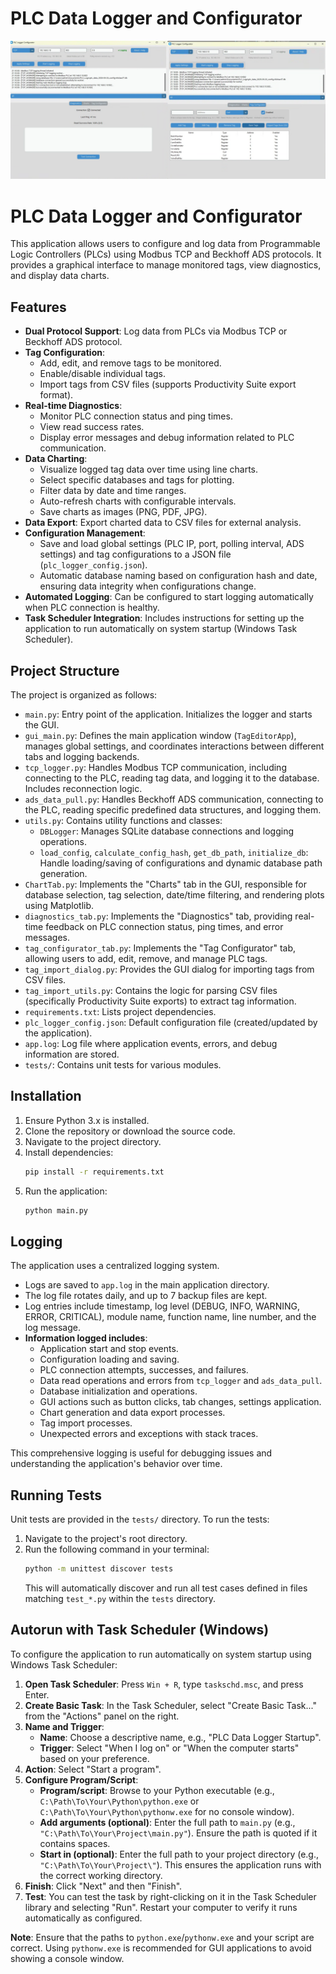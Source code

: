 # PLC Data Logger and Configurator

![App Screenshot](GUI-Logger.png)
# PLC Data Logger and Configurator

This application allows users to configure and log data from Programmable Logic Controllers (PLCs) using Modbus TCP and Beckhoff ADS protocols. It provides a graphical interface to manage monitored tags, view diagnostics, and display data charts.

## Features

*   **Dual Protocol Support**: Log data from PLCs via Modbus TCP or Beckhoff ADS protocol.
*   **Tag Configuration**:
    *   Add, edit, and remove tags to be monitored.
    *   Enable/disable individual tags.
    *   Import tags from CSV files (supports Productivity Suite export format).
*   **Real-time Diagnostics**:
    *   Monitor PLC connection status and ping times.
    *   View read success rates.
    *   Display error messages and debug information related to PLC communication.
*   **Data Charting**:
    *   Visualize logged tag data over time using line charts.
    *   Select specific databases and tags for plotting.
    *   Filter data by date and time ranges.
    *   Auto-refresh charts with configurable intervals.
    *   Save charts as images (PNG, PDF, JPG).
*   **Data Export**: Export charted data to CSV files for external analysis.
*   **Configuration Management**:
    *   Save and load global settings (PLC IP, port, polling interval, ADS settings) and tag configurations to a JSON file (`plc_logger_config.json`).
    *   Automatic database naming based on configuration hash and date, ensuring data integrity when configurations change.
*   **Automated Logging**: Can be configured to start logging automatically when PLC connection is healthy.
*   **Task Scheduler Integration**: Includes instructions for setting up the application to run automatically on system startup (Windows Task Scheduler).

## Project Structure

The project is organized as follows:

*   `main.py`: Entry point of the application. Initializes the logger and starts the GUI.
*   `gui_main.py`: Defines the main application window (`TagEditorApp`), manages global settings, and coordinates interactions between different tabs and logging backends.
*   `tcp_logger.py`: Handles Modbus TCP communication, including connecting to the PLC, reading tag data, and logging it to the database. Includes reconnection logic.
*   `ads_data_pull.py`: Handles Beckhoff ADS communication, connecting to the PLC, reading specific predefined data structures, and logging them.
*   `utils.py`: Contains utility functions and classes:
    *   `DBLogger`: Manages SQLite database connections and logging operations.
    *   `load_config`, `calculate_config_hash`, `get_db_path`, `initialize_db`: Handle loading/saving of configurations and dynamic database path generation.
*   `ChartTab.py`: Implements the "Charts" tab in the GUI, responsible for database selection, tag selection, date/time filtering, and rendering plots using Matplotlib.
*   `diagnostics_tab.py`: Implements the "Diagnostics" tab, providing real-time feedback on PLC connection status, ping times, and error messages.
*   `tag_configurator_tab.py`: Implements the "Tag Configurator" tab, allowing users to add, edit, remove, and manage PLC tags.
*   `tag_import_dialog.py`: Provides the GUI dialog for importing tags from CSV files.
*   `tag_import_utils.py`: Contains the logic for parsing CSV files (specifically Productivity Suite exports) to extract tag information.
*   `requirements.txt`: Lists project dependencies.
*   `plc_logger_config.json`: Default configuration file (created/updated by the application).
*   `app.log`: Log file where application events, errors, and debug information are stored.
*   `tests/`: Contains unit tests for various modules.

## Installation

1.  Ensure Python 3.x is installed.
2.  Clone the repository or download the source code.
3.  Navigate to the project directory.
4.  Install dependencies:
    ```bash
    pip install -r requirements.txt
    ```
5.  Run the application:
    ```bash
    python main.py
    ```

## Logging

The application uses a centralized logging system.
*   Logs are saved to `app.log` in the main application directory.
*   The log file rotates daily, and up to 7 backup files are kept.
*   Log entries include timestamp, log level (DEBUG, INFO, WARNING, ERROR, CRITICAL), module name, function name, line number, and the log message.
*   **Information logged includes**:
    *   Application start and stop events.
    *   Configuration loading and saving.
    *   PLC connection attempts, successes, and failures.
    *   Data read operations and errors from `tcp_logger` and `ads_data_pull`.
    *   Database initialization and operations.
    *   GUI actions such as button clicks, tab changes, settings application.
    *   Chart generation and data export processes.
    *   Tag import processes.
    *   Unexpected errors and exceptions with stack traces.

This comprehensive logging is useful for debugging issues and understanding the application's behavior over time.

## Running Tests

Unit tests are provided in the `tests/` directory. To run the tests:

1.  Navigate to the project's root directory.
2.  Run the following command in your terminal:
    ```bash
    python -m unittest discover tests
    ```
    This will automatically discover and run all test cases defined in files matching `test_*.py` within the `tests` directory.

## Autorun with Task Scheduler (Windows)

To configure the application to run automatically on system startup using Windows Task Scheduler:

1.  **Open Task Scheduler**: Press `Win + R`, type `taskschd.msc`, and press Enter.
2.  **Create Basic Task**: In the Task Scheduler, select "Create Basic Task..." from the "Actions" panel on the right.
3.  **Name and Trigger**:
    *   **Name**: Choose a descriptive name, e.g., "PLC Data Logger Startup".
    *   **Trigger**: Select "When I log on" or "When the computer starts" based on your preference.
4.  **Action**: Select "Start a program".
5.  **Configure Program/Script**:
    *   **Program/script**: Browse to your Python executable (e.g., `C:\Path\To\Your\Python\python.exe` or `C:\Path\To\Your\Python\pythonw.exe` for no console window).
    *   **Add arguments (optional)**: Enter the full path to `main.py` (e.g., `"C:\Path\To\Your\Project\main.py"`). Ensure the path is quoted if it contains spaces.
    *   **Start in (optional)**: Enter the full path to your project directory (e.g., `"C:\Path\To\Your\Project\"`). This ensures the application runs with the correct working directory.
6.  **Finish**: Click "Next" and then "Finish".
7.  **Test**: You can test the task by right-clicking on it in the Task Scheduler library and selecting "Run". Restart your computer to verify it runs automatically as configured.

**Note**: Ensure that the paths to `python.exe`/`pythonw.exe` and your script are correct. Using `pythonw.exe` is recommended for GUI applications to avoid showing a console window.
